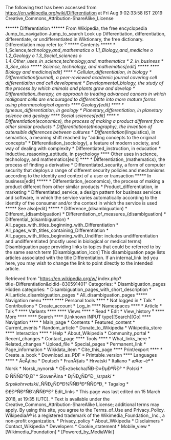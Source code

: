 The following text has been accessed from https://en.wikipedia.org/wiki/Differentiation at Fri Aug 9 02:33:58 IST 2019
Creative_Commons_Attribution-ShareAlike_License




















****** Differentiation ******
From Wikipedia, the free encyclopedia
Jump_to_navigation Jump_to_search
 Look up Differentiation, differentiation, differentiate, or undifferentiated
 in Wiktionary, the free dictionary.
Differentiation may refer to:
⁰
***** Contents *****
    * 1_Science,_technology,_and_mathematics
          o 1.1_Biology_and_medicine
          o 1.2_Geology
          o 1.3_Social_sciences
          o 1.4_Other_uses_in_science,_technology,_and_mathematics
    * 2_In_business
    * 3_See_also
***** Science, technology, and mathematics[edit] *****
**** Biology and medicine[edit] ****
    * Cellular_differentiation, in biology
    * Differentiation_(journal), a peer-reviewed academic journal covering cell
      differentiation and cell development
    * Developmental_biology, the study of the process by which animals and
      plants grow and develop
    * Differentiation_therapy, an approach to treating advanced cancers in
      which malignant cells are encouraged to differentiate into more mature
      forms using pharmacological agents
**** Geology[edit] ****
    * Igneous_differentiation, in geology
    * Planetary_differentiation, in planetary science and geology
**** Social sciences[edit] ****
    * Differentiation_(economics), the process of making a product different
      from other similar products
    * Differentiation_(ethnography), the invention of ostensible differences
      between cultures
    * Differentiation_(linguistics), in semantics, a meaning shift reached by
      "adding concepts to the original concepts"
    * Differentiation_(sociology), a feature of modern society, and way of
      dealing with complexity
    * Differentiated_instruction, in education
    * Inductive_reasoning_aptitude, in psychology
**** Other uses in science, technology, and mathematics[edit] ****
    * Differentiation_(mathematics), the process of finding a derivative
    * Differentiated_security, a form of computer security that deploys a range
      of different security policies and mechanisms according to the identity
      and context of a user or transaction
***** In business[edit] *****
    * Differentiation_(economics), the process of making a product different
      from other similar products
    * Product_differentiation, in marketing
    * Differentiated_service, a design pattern for business services and
      software, in which the service varies automatically according to the
      identity of the consumer and/or the context in which the service is used
***** See also[edit] *****
    * Difference_(disambiguation)
    * Different_(disambiguation)
    * Differentiation_of_measures_(disambiguation)
    * Differential_(disambiguation)
    * All_pages_with_titles_beginning_with_Differentiation
    * All_pages_with_titles_containing_Differentiation
    * All_pages_with_titles_beginning_with_Undiffer: includes undifferentiation
      and undifferentiated (mostly used in biological or medical terms)
                      Disambiguation page providing links to topics that could
                      be referred to by the same search term
[Disambiguation_icon] This disambiguation page lists articles associated with
                      the title Differentiation.
                      If an internal_link led you here, you may wish to change
                      the link to point directly to the intended article.

Retrieved from "https://en.wikipedia.org/w/
index.php?title=Differentiation&oldid=830591401"
Categories:
    * Disambiguation_pages
Hidden categories:
    * Disambiguation_pages_with_short_description
    * All_article_disambiguation_pages
    * All_disambiguation_pages
***** Navigation menu *****
**** Personal tools ****
    * Not logged in
    * Talk
    * Contributions
    * Create_account
    * Log_in
**** Namespaces ****
    * Article
    * Talk
⁰
**** Variants ****
**** Views ****
    * Read
    * Edit
    * View_history
⁰
**** More ****
**** Search ****
[Unknown INPUT type][Search][Go]
**** Navigation ****
    * Main_page
    * Contents
    * Featured_content
    * Current_events
    * Random_article
    * Donate_to_Wikipedia
    * Wikipedia_store
**** Interaction ****
    * Help
    * About_Wikipedia
    * Community_portal
    * Recent_changes
    * Contact_page
**** Tools ****
    * What_links_here
    * Related_changes
    * Upload_file
    * Special_pages
    * Permanent_link
    * Page_information
    * Wikidata_item
    * Cite_this_page
**** Print/export ****
    * Create_a_book
    * Download_as_PDF
    * Printable_version
**** Languages ****
    * ÄeÅ¡tina
    * Deutsch
    * FranÃ§ais
    * Hrvatski
    * Italiano
    * æ¥æ¬èª
    * Norsk
    * Norsk_nynorsk
    * OÊ»zbekcha/ÑÐ·Ð±ÐµÐºÑÐ°
    * Polski
    * Ð ÑÑÑÐºÐ¸Ð¹
    * SlovenÄina
    * Ð¡ÑÐ¿ÑÐºÐ¸_/_srpski
    * Srpskohrvatski_/_ÑÑÐ¿ÑÐºÐ¾ÑÑÐ²Ð°ÑÑÐºÐ¸
    * Tagalog
    * Ð£ÐºÑÐ°ÑÐ½ÑÑÐºÐ°
Edit_links
    * This page was last edited on 15 March 2018, at 19:35 (UTC).
    * Text is available under the Creative_Commons_Attribution-ShareAlike
      License; additional terms may apply. By using this site, you agree to the
      Terms_of_Use and Privacy_Policy. WikipediaÂ® is a registered trademark of
      the Wikimedia_Foundation,_Inc., a non-profit organization.
    * Privacy_policy
    * About_Wikipedia
    * Disclaimers
    * Contact_Wikipedia
    * Developers
    * Cookie_statement
    * Mobile_view
    * [Wikimedia_Foundation]
    * [Powered_by_MediaWiki]
